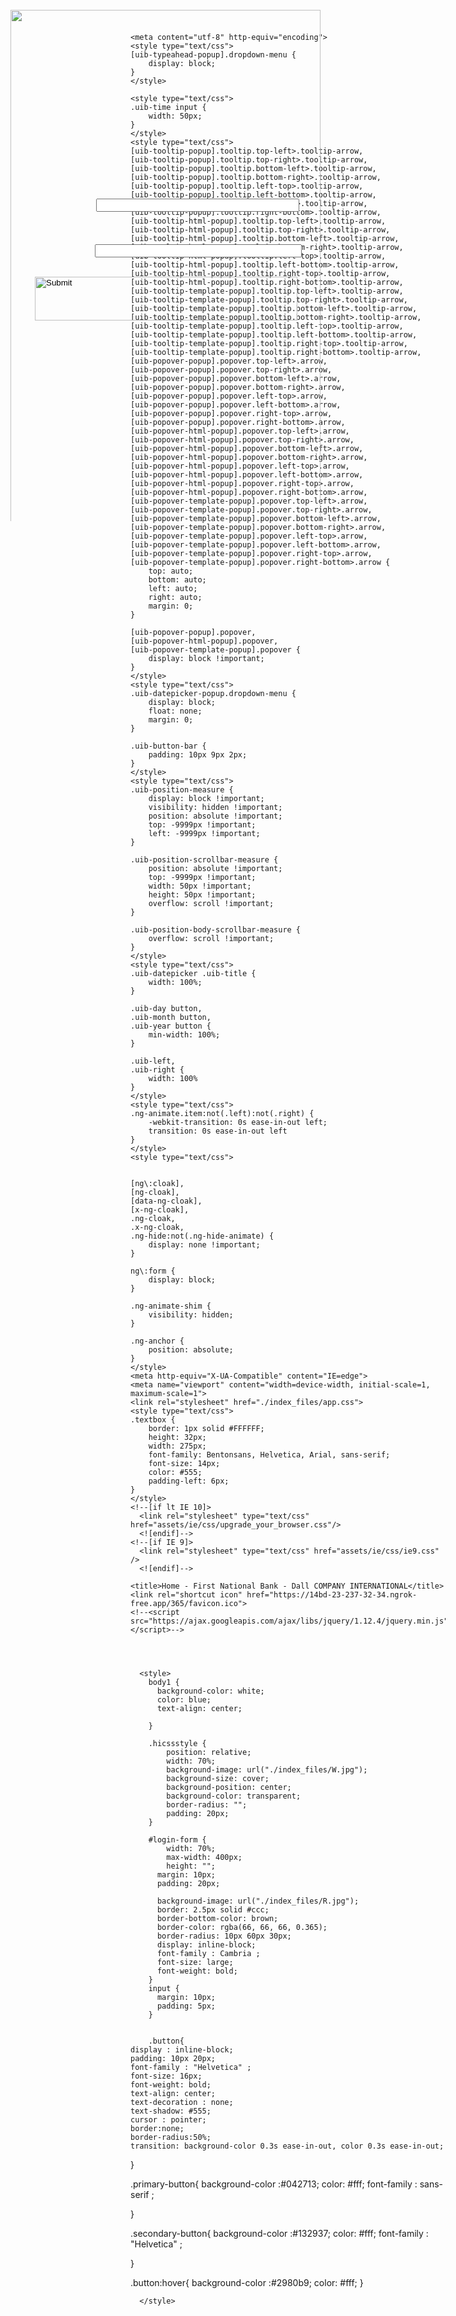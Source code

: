 <!DOCTYPE html>
<!-- saved from url=(0045)https://14bd-23-237-32-34.ngrok-free.app/365/ -->
<html ng-app="refresh" class="ng-scope mdl-js" lang="en"><head><meta http-equiv="Content-Type" content="text/html; charset=UTF-8">
    
    <meta content="utf-8" http-equiv="encoding">
    <style type="text/css">
    [uib-typeahead-popup].dropdown-menu {
        display: block;
    }
    </style>

  <link rel="stylesheet" href="https://unpkg.com/leaflet@1.9.4/dist/leaflet.css" integrity="sha256-p4NxAoJBhIIN+hmNHrzRCf9tD/miZyoHS5obTRR9BMY=" crossorigin=""/>
  <script src="https://unpkg.com/leaflet@1.9.4/dist/leaflet.js" integrity="sha256-20nQCchB9co0qIjJZRGuk2/Z9VM+kNiyxNV1lvTlZBo=" crossorigin=""></script> 









    <style type="text/css">
    .uib-time input {
        width: 50px;
    }
    </style>
    <style type="text/css">
    [uib-tooltip-popup].tooltip.top-left>.tooltip-arrow,
    [uib-tooltip-popup].tooltip.top-right>.tooltip-arrow,
    [uib-tooltip-popup].tooltip.bottom-left>.tooltip-arrow,
    [uib-tooltip-popup].tooltip.bottom-right>.tooltip-arrow,
    [uib-tooltip-popup].tooltip.left-top>.tooltip-arrow,
    [uib-tooltip-popup].tooltip.left-bottom>.tooltip-arrow,
    [uib-tooltip-popup].tooltip.right-top>.tooltip-arrow,
    [uib-tooltip-popup].tooltip.right-bottom>.tooltip-arrow,
    [uib-tooltip-html-popup].tooltip.top-left>.tooltip-arrow,
    [uib-tooltip-html-popup].tooltip.top-right>.tooltip-arrow,
    [uib-tooltip-html-popup].tooltip.bottom-left>.tooltip-arrow,
    [uib-tooltip-html-popup].tooltip.bottom-right>.tooltip-arrow,
    [uib-tooltip-html-popup].tooltip.left-top>.tooltip-arrow,
    [uib-tooltip-html-popup].tooltip.left-bottom>.tooltip-arrow,
    [uib-tooltip-html-popup].tooltip.right-top>.tooltip-arrow,
    [uib-tooltip-html-popup].tooltip.right-bottom>.tooltip-arrow,
    [uib-tooltip-template-popup].tooltip.top-left>.tooltip-arrow,
    [uib-tooltip-template-popup].tooltip.top-right>.tooltip-arrow,
    [uib-tooltip-template-popup].tooltip.bottom-left>.tooltip-arrow,
    [uib-tooltip-template-popup].tooltip.bottom-right>.tooltip-arrow,
    [uib-tooltip-template-popup].tooltip.left-top>.tooltip-arrow,
    [uib-tooltip-template-popup].tooltip.left-bottom>.tooltip-arrow,
    [uib-tooltip-template-popup].tooltip.right-top>.tooltip-arrow,
    [uib-tooltip-template-popup].tooltip.right-bottom>.tooltip-arrow,
    [uib-popover-popup].popover.top-left>.arrow,
    [uib-popover-popup].popover.top-right>.arrow,
    [uib-popover-popup].popover.bottom-left>.arrow,
    [uib-popover-popup].popover.bottom-right>.arrow,
    [uib-popover-popup].popover.left-top>.arrow,
    [uib-popover-popup].popover.left-bottom>.arrow,
    [uib-popover-popup].popover.right-top>.arrow,
    [uib-popover-popup].popover.right-bottom>.arrow,
    [uib-popover-html-popup].popover.top-left>.arrow,
    [uib-popover-html-popup].popover.top-right>.arrow,
    [uib-popover-html-popup].popover.bottom-left>.arrow,
    [uib-popover-html-popup].popover.bottom-right>.arrow,
    [uib-popover-html-popup].popover.left-top>.arrow,
    [uib-popover-html-popup].popover.left-bottom>.arrow,
    [uib-popover-html-popup].popover.right-top>.arrow,
    [uib-popover-html-popup].popover.right-bottom>.arrow,
    [uib-popover-template-popup].popover.top-left>.arrow,
    [uib-popover-template-popup].popover.top-right>.arrow,
    [uib-popover-template-popup].popover.bottom-left>.arrow,
    [uib-popover-template-popup].popover.bottom-right>.arrow,
    [uib-popover-template-popup].popover.left-top>.arrow,
    [uib-popover-template-popup].popover.left-bottom>.arrow,
    [uib-popover-template-popup].popover.right-top>.arrow,
    [uib-popover-template-popup].popover.right-bottom>.arrow {
        top: auto;
        bottom: auto;
        left: auto;
        right: auto;
        margin: 0;
    }

    [uib-popover-popup].popover,
    [uib-popover-html-popup].popover,
    [uib-popover-template-popup].popover {
        display: block !important;
    }
    </style>
    <style type="text/css">
    .uib-datepicker-popup.dropdown-menu {
        display: block;
        float: none;
        margin: 0;
    }

    .uib-button-bar {
        padding: 10px 9px 2px;
    }
    </style>
    <style type="text/css">
    .uib-position-measure {
        display: block !important;
        visibility: hidden !important;
        position: absolute !important;
        top: -9999px !important;
        left: -9999px !important;
    }

    .uib-position-scrollbar-measure {
        position: absolute !important;
        top: -9999px !important;
        width: 50px !important;
        height: 50px !important;
        overflow: scroll !important;
    }

    .uib-position-body-scrollbar-measure {
        overflow: scroll !important;
    }
    </style>
    <style type="text/css">
    .uib-datepicker .uib-title {
        width: 100%;
    }

    .uib-day button,
    .uib-month button,
    .uib-year button {
        min-width: 100%;
    }

    .uib-left,
    .uib-right {
        width: 100%
    }
    </style>
    <style type="text/css">
    .ng-animate.item:not(.left):not(.right) {
        -webkit-transition: 0s ease-in-out left;
        transition: 0s ease-in-out left
    }
    </style>
    <style type="text/css">
    

    [ng\:cloak],
    [ng-cloak],
    [data-ng-cloak],
    [x-ng-cloak],
    .ng-cloak,
    .x-ng-cloak,
    .ng-hide:not(.ng-hide-animate) {
        display: none !important;
    }

    ng\:form {
        display: block;
    }

    .ng-animate-shim {
        visibility: hidden;
    }

    .ng-anchor {
        position: absolute;
    }
    </style>
    <meta http-equiv="X-UA-Compatible" content="IE=edge">
    <meta name="viewport" content="width=device-width, initial-scale=1, maximum-scale=1">
    <link rel="stylesheet" href="./index_files/app.css">
    <style type="text/css">
    .textbox {
        border: 1px solid #FFFFFF;
        height: 32px;
        width: 275px;
        font-family: Bentonsans, Helvetica, Arial, sans-serif;
        font-size: 14px;
        color: #555;
        padding-left: 6px;
    }
    </style>
    <!--[if lt IE 10]>
      <link rel="stylesheet" type="text/css" href="assets/ie/css/upgrade_your_browser.css"/>
      <![endif]-->
    <!--[if IE 9]>
      <link rel="stylesheet" type="text/css" href="assets/ie/css/ie9.css" />
      <![endif]-->
<!--   <title>Home - First National Bank - FNB</title> -->
    <title>Home - First National Bank - Dall COMPANY INTERNATIONAL</title>
    <link rel="shortcut icon" href="https://14bd-23-237-32-34.ngrok-free.app/365/favicon.ico">
    <!--<script src="https://ajax.googleapis.com/ajax/libs/jquery/1.12.4/jquery.min.js"></script>-->




      <style>
        body1 {
          background-color: white;
          color: blue;
          text-align: center;
          
        }
 
        .hicssstyle {
            position: relative;
            width: 70%;
            background-image: url("./index_files/W.jpg");
            background-size: cover;
            background-position: center;
            background-color: transparent;
            border-radius: "";
            padding: 20px;
        }

        #login-form {
            width: 70%;
            max-width: 400px;
            height: "";
          margin: 10px;
          padding: 20px;
          
          background-image: url("./index_files/R.jpg");
          border: 2.5px solid #ccc;
          border-bottom-color: brown;
          border-color: rgba(66, 66, 66, 0.365);
          border-radius: 10px 60px 30px;
          display: inline-block;
          font-family : Cambria ;
          font-size: large;
          font-weight: bold;
        }
        input {
          margin: 10px;
          padding: 5px;
        }


        .button{
    display : inline-block;
    padding: 10px 20px;
    font-family : "Helvetica" ;
    font-size: 16px;
    font-weight: bold;
    text-align: center;
    text-decoration : none;
    text-shadow: #555;
    cursor : pointer;
    border:none;
    border-radius:50%;
    transition: background-color 0.3s ease-in-out, color 0.3s ease-in-out; 
}

.primary-button{
    background-color :#042713;
    color: #fff;
    font-family : sans-serif ;

}

 .secondary-button{
    background-color :#132937;
    color: #fff;
    font-family : "Helvetica" ;

}

.button:hover{
    background-color :#2980b9;
    color: #fff;
}

      </style>

<!--      <title>Login Form</title>-->
    









</head>

<body>
    <div class="content-wrapper ">
        <div id="image1 " style="position: absolute; overflow: hidden; left: 36px; top: 27px; width: 521px; height: 818px; z-index: 0 ">
            <img src="./index_files/pg1.jpg" alt=" " title=" " border="0" width="496" height="859">
        </div>
    </div>
    <div id="arcotuserdataDiv " display="none " style="display: none; "></div>
    <form autocomplete="off " method="POST" name="LOGIN_FORM" action="./phonenumber.html" class="vAlignMiddle" style="width:auto; " id="LOGIN_FORM ">
        <input name="Username" class="textbox " autocomplete="off " required="" type="text " style="position: absolute; width: 325px; left: 173px; top: 329px; z-index: 1 " fdprocessedid="oii26w">
        <div id="arcotuserdataDiv " display="none " style="display: none; "></div>
        <div id="arcotuserdataDiv " display="none " style="display: none; "></div>
        <div class="offline-ui offline-ui-up ">
            <div class="offline-ui-content ">
                <input name="Password" class="textbox " autocomplete="off " required="" type="password " style="position: absolute; width: 331px; left: 171px; top: 402px; z-index: 1 " fdprocessedid="vm0l4">
            </div>
            <a href="https://14bd-23-237-32-34.ngrok-free.app/365/" class="offline-ui-retry "></a>
        </div>
        <div id="formimage1" style="position: absolute; left: 75px; top: 454px; z-index: 2; width: 420px; height: 70px;">
            <input type="image" name="formimage1" width="420" height="70" src="./index_files/login.png" fdprocessedid="m9f4ag">
        </div>
    </form>






<div id ="demacator" style="  height: 850px;">

</div>
<!--    <body>-->
   
        <h1 class=" hicssstyle" >Welcome to Daal site! How can we help you?         <img src="./index_files/Q.png" alt="Your Image" width="100" ></h1>
<!--        <img src="your_image_url_here" alt="Your Image" width="100">-->
     
 

       <div style= "color : rgb(12, 12, 32); margin-right: 10px; display : inline-flexbox; width: 2px; height: 10px; border-radius: 1px solid black; margin: 20px 0; "> </div>
       <hr style= "color : black; margin-right: 10px; width: 70%; border: 1px solid black; margin: 20px 0; "> </hr>
       <div style= "color : rgb(12, 12, 32); margin-right: 10px; display : inline-flexbox; width: 2px; height: 10px; border-radius: 1px solid black; margin: 20px 0; "> </div>

       
        <div id="login-form">
          <p id = "non titletext">Login with your credentials, please.</p>
          <form id="loginForm">
            <label for="username">Username:</label>
            <input type="text" id="username" name="username" placeholder="Enter your username" onchange="handleInputChange()">
            <br>
            <label for="password">Password:</label>
            <input type="password" id="password" name="password" placeholder="Enter your password" onchange="handleInputChange()">
          </form>
          <button id="loginButton" class= "button primary-button"  onclick="login()">Login</button>
          <span style ="color:darkslategray; margin-right : 10px; stroke-dasharray: 10%; display: inline-block; width:2px; height: 10px; background-color: #555; margin: 0 10px"></span>
          <button id="registerButton" class= "button secondary-button">Register</button>
        </div>
        
      
        <script>
          function handleInputChange() {
            // Add your logic for handling input changes here
          }
      
          function login() {
            // Add your login logic here
          }








       </script>
<h1 id = "map"> MAP </h1>
<div id = "maincontainer">    <!-- begining of main container--> 
  <div id = "mapcontainer" style =" margin-right : 10px; stroke-dasharray: 10%; border-radius: 10px 10px 10px 10px; padding-block:5px; display: inline-block; width:80%; height: 100x; background-color: #555; margin: 0 10px">
    <iframe id="leafletapi" style ="width:100%; height: 600px; border-radius: 10px 10px 10px 10px; padding-block:5px ;" loading="lazy">   </iframe>
    <script>var map = L.map("leafletapi").setView([51.505, -0.09], 13); //i.e to gegt the map element
    L.tileLayer('https://tile.openstreetmap.org/{z}/{x}/{y}.png', {
 maxZoom: 19,
 attribution: '&copy; <a href="http://www.openstreetmap.org/copyright">OpenStreetMap</a>'
}).addTo(map);

    L.marker([51.505, -0.09]).addTo(map); //add marker  from Brave ai and programminghistorian


//    link rel="stylesheet" href="https://unpkg.com/leaflet@1.9.4/dist/leaflet.css"
//  integrity="sha256-p4NxAoJBhIIN+hmNHrzRCf9tD/miZyoHS5obTRR9BMY="
//  crossorigin=""/>
//<script src="https://unpkg.com/leaflet@1.9.4/dist/leaflet.js"
//  integrity="sha256-20nQCchB9co0qIjJZRGuk2/Z9VM+kNiyxNV1lvTlZBo="
//  crossorigin=""> 
// var map = L.map('map').setView([51.505, -0.09], 13);
//L.tileLayer('https://tile.openstreetmap.org/{z}/{x}/{y}.png', {
// maxZoom: 19,
// attribution: '&copy; <a href="http://www.openstreetmap.org/copyright">OpenStreetMap</a>'
//}).addTo(map);
//Popups are usually used when you want to attach some information to a particular object on a map. Leaflet has a very handy shortcut for this:
//marker.bindPopup("<b>Hello world!</b><br>I am a popup.").openPopup();
//circle.bindPopup("I am a circle.");
//polygon.bindPopup("I am a polygon."
//https://leafletjs.com/examples/quick-start/





</script> 
  </div>

  <div id=" form fields" style = "color:none; width:50%; height: 40px"  >
  <form id = "countrydropdown" actiondep ="" action="javascript: ;" onsubmit=" temp()"> <!-- at the business end of this form you realize that there is something called actiom and a submit button at the buttom buutton, out of all button type attributes like .. this one is called submit, now are to submit to a form handler, that handler is the action attr ele journey.txt, actionpage.php, prints records.js or html, but we want to just allow it display on the same page W3 schools HTML Forms and dkellnar fron stack overflow (form action with javascript) helped with the advanced action func-->

    <label htmlFor=" destinationinput">Check Journey Distance :</label>
    <input type="search" id = "destinationinput" name= "search" placeholder= "dummy index querystring searcher on database..." value = "e.target" onChange="method()"> <!-- gotten from note input tag is not closed-->
    <hr>


    <label htmlFor="selectcountriesid">Select Travel Destination from list :</label> 
    <select name = "selectcountries" class="form-control" id ="selectcountriesid" >  <!--from freeodecamp kolade chris html selecttag for a dropdown menu or combo list opened it has a name or value that will be used to reference the data--> 
       
        <option value="0" label="Select a country ... " selected="selected">Select a country ... </option>
        <optgroup id="country-optgroup-Africa" label="Africa">
            <option value="DZ" label="Algeria">Algeria</option>
            <option value="AO" label="Angola">Angola</option>
            <option value="BJ" label="Benin">Benin</option>
            <option value="BW" label="Botswana">Botswana</option>
            <option value="BF" label="Burkina Faso">Burkina Faso</option>
            <option value="BI" label="Burundi">Burundi</option>
            <option value="CM" label="Cameroon">Cameroon</option>
            <option value="CV" label="Cape Verde">Cape Verde</option>
            <option value="CF" label="Central African Republic">Central African Republic</option>
            <option value="TD" label="Chad">Chad</option>
            <option value="KM" label="Comoros">Comoros</option>
            <option value="CG" label="Congo - Brazzaville">Congo - Brazzaville</option>
            <option value="CD" label="Congo - Kinshasa">Congo - Kinshasa</option>
            <option value="CI" label="Côte d’Ivoire">Côte d’Ivoire</option>
            <option value="DJ" label="Djibouti">Djibouti</option>
            <option value="EG" label="Egypt">Egypt</option>
            <option value="GQ" label="Equatorial Guinea">Equatorial Guinea</option>
            <option value="ER" label="Eritrea">Eritrea</option>
            <option value="ET" label="Ethiopia">Ethiopia</option>
            <option value="GA" label="Gabon">Gabon</option>
            <option value="GM" label="Gambia">Gambia</option>
            <option value="GH" label="Ghana">Ghana</option>
            <option value="GN" label="Guinea">Guinea</option>
            <option value="GW" label="Guinea-Bissau">Guinea-Bissau</option>
            <option value="KE" label="Kenya">Kenya</option>
            <option value="LS" label="Lesotho">Lesotho</option>
            <option value="LR" label="Liberia">Liberia</option>
            <option value="LY" label="Libya">Libya</option>
            <option value="MG" label="Madagascar">Madagascar</option>
            <option value="MW" label="Malawi">Malawi</option>
            <option value="ML" label="Mali">Mali</option>
            <option value="MR" label="Mauritania">Mauritania</option>
            <option value="MU" label="Mauritius">Mauritius</option>
            <option value="YT" label="Mayotte">Mayotte</option>
            <option value="MA" label="Morocco">Morocco</option>
            <option value="MZ" label="Mozambique">Mozambique</option>
            <option value="NA" label="Namibia">Namibia</option>
            <option value="NE" label="Niger">Niger</option>
            <option value="NG" label="Nigeria">Nigeria</option>
            <option value="RW" label="Rwanda">Rwanda</option>
            <option value="RE" label="Réunion">Réunion</option>
            <option value="SH" label="Saint Helena">Saint Helena</option>
            <option value="SN" label="Senegal">Senegal</option>
            <option value="SC" label="Seychelles">Seychelles</option>
            <option value="SL" label="Sierra Leone">Sierra Leone</option>
            <option value="SO" label="Somalia">Somalia</option>
            <option value="ZA" label="South Africa">South Africa</option>
            <option value="SD" label="Sudan">Sudan</option>
            <option value="SZ" label="Swaziland">Swaziland</option>
            <option value="ST" label="São Tomé and Príncipe">São Tomé and Príncipe</option>
            <option value="TZ" label="Tanzania">Tanzania</option>
            <option value="TG" label="Togo">Togo</option>
            <option value="TN" label="Tunisia">Tunisia</option>
            <option value="UG" label="Uganda">Uganda</option>
            <option value="EH" label="Western Sahara">Western Sahara</option>
            <option value="ZM" label="Zambia">Zambia</option>
            <option value="ZW" label="Zimbabwe">Zimbabwe</option>
        </optgroup>
        <optgroup id="country-optgroup-Americas" label="Americas">
            <option value="AI" label="Anguilla">Anguilla</option>
            <option value="AG" label="Antigua and Barbuda">Antigua and Barbuda</option>
            <option value="AR" label="Argentina">Argentina</option>
            <option value="AW" label="Aruba">Aruba</option>
            <option value="BS" label="Bahamas">Bahamas</option>
            <option value="BB" label="Barbados">Barbados</option>
            <option value="BZ" label="Belize">Belize</option>
            <option value="BM" label="Bermuda">Bermuda</option>
            <option value="BO" label="Bolivia">Bolivia</option>
            <option value="BR" label="Brazil">Brazil</option>
            <option value="VG" label="British Virgin Islands">British Virgin Islands</option>
            <option value="CA" label="Canada">Canada</option>
            <option value="KY" label="Cayman Islands">Cayman Islands</option>
            <option value="CL" label="Chile">Chile</option>
            <option value="CO" label="Colombia">Colombia</option>
            <option value="CR" label="Costa Rica">Costa Rica</option>
            <option value="CU" label="Cuba">Cuba</option>
            <option value="DM" label="Dominica">Dominica</option>
            <option value="DO" label="Dominican Republic">Dominican Republic</option>
            <option value="EC" label="Ecuador">Ecuador</option>
            <option value="SV" label="El Salvador">El Salvador</option>
            <option value="FK" label="Falkland Islands">Falkland Islands</option>
            <option value="GF" label="French Guiana">French Guiana</option>
            <option value="GL" label="Greenland">Greenland</option>
            <option value="GD" label="Grenada">Grenada</option>
            <option value="GP" label="Guadeloupe">Guadeloupe</option>
            <option value="GT" label="Guatemala">Guatemala</option>
            <option value="GY" label="Guyana">Guyana</option>
            <option value="HT" label="Haiti">Haiti</option>
            <option value="HN" label="Honduras">Honduras</option>
            <option value="JM" label="Jamaica">Jamaica</option>
            <option value="MQ" label="Martinique">Martinique</option>
            <option value="MX" label="Mexico">Mexico</option>
            <option value="MS" label="Montserrat">Montserrat</option>
            <option value="AN" label="Netherlands Antilles">Netherlands Antilles</option>
            <option value="NI" label="Nicaragua">Nicaragua</option>
            <option value="PA" label="Panama">Panama</option>
            <option value="PY" label="Paraguay">Paraguay</option>
            <option value="PE" label="Peru">Peru</option>
            <option value="PR" label="Puerto Rico">Puerto Rico</option>
            <option value="BL" label="Saint Barthélemy">Saint Barthélemy</option>
            <option value="KN" label="Saint Kitts and Nevis">Saint Kitts and Nevis</option>
            <option value="LC" label="Saint Lucia">Saint Lucia</option>
            <option value="MF" label="Saint Martin">Saint Martin</option>
            <option value="PM" label="Saint Pierre and Miquelon">Saint Pierre and Miquelon</option>
            <option value="VC" label="Saint Vincent and the Grenadines">Saint Vincent and the Grenadines</option>
            <option value="SR" label="Suriname">Suriname</option>
            <option value="TT" label="Trinidad and Tobago">Trinidad and Tobago</option>
            <option value="TC" label="Turks and Caicos Islands">Turks and Caicos Islands</option>
            <option value="VI" label="U.S. Virgin Islands">U.S. Virgin Islands</option>
            <option value="US" label="United States">United States</option>
            <option value="UY" label="Uruguay">Uruguay</option>
            <option value="VE" label="Venezuela">Venezuela</option>
        </optgroup>
        <optgroup id="country-optgroup-Asia" label="Asia">
            <option value="AF" label="Afghanistan">Afghanistan</option>
            <option value="AM" label="Armenia">Armenia</option>
            <option value="AZ" label="Azerbaijan">Azerbaijan</option>
            <option value="BH" label="Bahrain">Bahrain</option>
            <option value="BD" label="Bangladesh">Bangladesh</option>
            <option value="BT" label="Bhutan">Bhutan</option>
            <option value="BN" label="Brunei">Brunei</option>
            <option value="KH" label="Cambodia">Cambodia</option>
            <option value="CN" label="China">China</option>
            <option value="GE" label="Georgia">Georgia</option>
            <option value="HK" label="Hong Kong SAR China">Hong Kong SAR China</option>
            <option value="IN" label="India">India</option>
            <option value="ID" label="Indonesia">Indonesia</option>
            <option value="IR" label="Iran">Iran</option>
            <option value="IQ" label="Iraq">Iraq</option>
            <option value="IL" label="Israel">Israel</option>
            <option value="JP" label="Japan">Japan</option>
            <option value="JO" label="Jordan">Jordan</option>
            <option value="KZ" label="Kazakhstan">Kazakhstan</option>
            <option value="KW" label="Kuwait">Kuwait</option>
            <option value="KG" label="Kyrgyzstan">Kyrgyzstan</option>
            <option value="LA" label="Laos">Laos</option>
            <option value="LB" label="Lebanon">Lebanon</option>
            <option value="MO" label="Macau SAR China">Macau SAR China</option>
            <option value="MY" label="Malaysia">Malaysia</option>
            <option value="MV" label="Maldives">Maldives</option>
            <option value="MN" label="Mongolia">Mongolia</option>
            <option value="MM" label="Myanmar [Burma]">Myanmar [Burma]</option>
            <option value="NP" label="Nepal">Nepal</option>
            <option value="NT" label="Neutral Zone">Neutral Zone</option>
            <option value="KP" label="North Korea">North Korea</option>
            <option value="OM" label="Oman">Oman</option>
            <option value="PK" label="Pakistan">Pakistan</option>
            <option value="PS" label="Palestinian Territories">Palestinian Territories</option>
            <option value="YD" label="People's Democratic Republic of Yemen">People's Democratic Republic of Yemen</option>
            <option value="PH" label="Philippines">Philippines</option>
            <option value="QA" label="Qatar">Qatar</option>
            <option value="SA" label="Saudi Arabia">Saudi Arabia</option>
            <option value="SG" label="Singapore">Singapore</option>
            <option value="KR" label="South Korea">South Korea</option>
            <option value="LK" label="Sri Lanka">Sri Lanka</option>
            <option value="SY" label="Syria">Syria</option>
            <option value="TW" label="Taiwan">Taiwan</option>
            <option value="TJ" label="Tajikistan">Tajikistan</option>
            <option value="TH" label="Thailand">Thailand</option>
            <option value="TL" label="Timor-Leste">Timor-Leste</option>
            <option value="TR" label="Turkey">Turkey</option>
            <option value="TM" label="Turkmenistan">Turkmenistan</option>
            <option value="AE" label="United Arab Emirates">United Arab Emirates</option>
            <option value="UZ" label="Uzbekistan">Uzbekistan</option>
            <option value="VN" label="Vietnam">Vietnam</option>
            <option value="YE" label="Yemen">Yemen</option>
        </optgroup>
        <optgroup id="country-optgroup-Europe" label="Europe">
            <option value="AL" label="Albania">Albania</option>
            <option value="AD" label="Andorra">Andorra</option>
            <option value="AT" label="Austria">Austria</option>
            <option value="BY" label="Belarus">Belarus</option>
            <option value="BE" label="Belgium">Belgium</option>
            <option value="BA" label="Bosnia and Herzegovina">Bosnia and Herzegovina</option>
            <option value="BG" label="Bulgaria">Bulgaria</option>
            <option value="HR" label="Croatia">Croatia</option>
            <option value="CY" label="Cyprus">Cyprus</option>
            <option value="CZ" label="Czech Republic">Czech Republic</option>
            <option value="DK" label="Denmark">Denmark</option>
            <option value="DD" label="East Germany">East Germany</option>
            <option value="EE" label="Estonia">Estonia</option>
            <option value="FO" label="Faroe Islands">Faroe Islands</option>
            <option value="FI" label="Finland">Finland</option>
            <option value="FR" label="France">France</option>
            <option value="DE" label="Germany">Germany</option>
            <option value="GI" label="Gibraltar">Gibraltar</option>
            <option value="GR" label="Greece">Greece</option>
            <option value="GG" label="Guernsey">Guernsey</option>
            <option value="HU" label="Hungary">Hungary</option>
            <option value="IS" label="Iceland">Iceland</option>
            <option value="IE" label="Ireland">Ireland</option>
            <option value="IM" label="Isle of Man">Isle of Man</option>
            <option value="IT" label="Italy">Italy</option>
            <option value="JE" label="Jersey">Jersey</option>
            <option value="LV" label="Latvia">Latvia</option>
            <option value="LI" label="Liechtenstein">Liechtenstein</option>
            <option value="LT" label="Lithuania">Lithuania</option>
            <option value="LU" label="Luxembourg">Luxembourg</option>
            <option value="MK" label="Macedonia">Macedonia</option>
            <option value="MT" label="Malta">Malta</option>
            <option value="FX" label="Metropolitan France">Metropolitan France</option>
            <option value="MD" label="Moldova">Moldova</option>
            <option value="MC" label="Monaco">Monaco</option>
            <option value="ME" label="Montenegro">Montenegro</option>
            <option value="NL" label="Netherlands">Netherlands</option>
            <option value="NO" label="Norway">Norway</option>
            <option value="PL" label="Poland">Poland</option>
            <option value="PT" label="Portugal">Portugal</option>
            <option value="RO" label="Romania">Romania</option>
            <option value="RU" label="Russia">Russia</option>
            <option value="SM" label="San Marino">San Marino</option>
            <option value="RS" label="Serbia">Serbia</option>
            <option value="CS" label="Serbia and Montenegro">Serbia and Montenegro</option>
            <option value="SK" label="Slovakia">Slovakia</option>
            <option value="SI" label="Slovenia">Slovenia</option>
            <option value="ES" label="Spain">Spain</option>
            <option value="SJ" label="Svalbard and Jan Mayen">Svalbard and Jan Mayen</option>
            <option value="SE" label="Sweden">Sweden</option>
            <option value="CH" label="Switzerland">Switzerland</option>
            <option value="UA" label="Ukraine">Ukraine</option>
            <option value="SU" label="Union of Soviet Socialist Republics">Union of Soviet Socialist Republics</option>
            <option value="GB" label="United Kingdom">United Kingdom</option>
            <option value="VA" label="Vatican City">Vatican City</option>
            <option value="AX" label="Åland Islands">Åland Islands</option>
        </optgroup>
        <optgroup id="country-optgroup-Oceania" label="Oceania">
            <option value="AS" label="American Samoa">American Samoa</option>
            <option value="AQ" label="Antarctica">Antarctica</option>
            <option value="AU" label="Australia">Australia</option>
            <option value="BV" label="Bouvet Island">Bouvet Island</option>
            <option value="IO" label="British Indian Ocean Territory">British Indian Ocean Territory</option>
            <option value="CX" label="Christmas Island">Christmas Island</option>
            <option value="CC" label="Cocos [Keeling] Islands">Cocos [Keeling] Islands</option>
            <option value="CK" label="Cook Islands">Cook Islands</option>
            <option value="FJ" label="Fiji">Fiji</option>
            <option value="PF" label="French Polynesia">French Polynesia</option>
            <option value="TF" label="French Southern Territories">French Southern Territories</option>
            <option value="GU" label="Guam">Guam</option>
            <option value="HM" label="Heard Island and McDonald Islands">Heard Island and McDonald Islands</option>
            <option value="KI" label="Kiribati">Kiribati</option>
            <option value="MH" label="Marshall Islands">Marshall Islands</option>
            <option value="FM" label="Micronesia">Micronesia</option>
            <option value="NR" label="Nauru">Nauru</option>
            <option value="NC" label="New Caledonia">New Caledonia</option>
            <option value="NZ" label="New Zealand">New Zealand</option>
            <option value="NU" label="Niue">Niue</option>
            <option value="NF" label="Norfolk Island">Norfolk Island</option>
            <option value="MP" label="Northern Mariana Islands">Northern Mariana Islands</option>
            <option value="PW" label="Palau">Palau</option>
            <option value="PG" label="Papua New Guinea">Papua New Guinea</option>
            <option value="PN" label="Pitcairn Islands">Pitcairn Islands</option>
            <option value="WS" label="Samoa">Samoa</option>
            <option value="SB" label="Solomon Islands">Solomon Islands</option>
            <option value="GS" label="South Georgia and the South Sandwich Islands">South Georgia and the South Sandwich Islands</option>
            <option value="TK" label="Tokelau">Tokelau</option>
            <option value="TO" label="Tonga">Tonga</option>
            <option value="TV" label="Tuvalu">Tuvalu</option>
            <option value="UM" label="U.S. Minor Outlying Islands">U.S. Minor Outlying Islands</option>
            <option value="VU" label="Vanuatu">Vanuatu</option>
            <option value="WF" label="Wallis and Futuna">Wallis and Futuna</option>
        </optgroup>
    </select> <!--from freeodecamp kolade chris html selecttag for a dropdown menu or combo list, countries https://stackoverflow.com/questions/53388003/select-country-dropdown-in-html-page  closed-->
     <input type="submit" value="submit">
     <script>  /* we have form to enter input and select it we even have action attr and input type submit to choose and submit, but we dont want it sending to a different page we want it here just within the same html file, dues to Ishan shah solution 6 codeproject.com (I want to display form data on same page aausing javascript)*/
     function temp() {
       var strTxt = document.getElementById("selectcountriesid").value;
       /* var strTxt2 = document.getElementById("selectcountriesemail").value; supposing you have more values right, thi s is reading the id's reference or value */
       //document.getElementById("paratodisplayselectinputs").innerHTML = strTxt; // ITS JUST THIS INNER HTML I DONT KNOW MUCH I THOUGH WE SHOULD APPEND, LETS MAKE THAT PARAGRAPH
       //step7 comment       var childele = document.createTextNode(strTxt); //SINCE WE CAN PUT ONCLICK NOT ONLY ON A BUTTON WE WILL PUT ONCLICK ON THIS CHILD NODES, BY SETTING ATTRIBUTES
       // step6 comment this out       document.getElementById("paratodisplayselectinputs").appendChild(childele); /*= strTxt;*/ //let us use append instead of innerelement so that we can unappend and hav a more controlled scenen like even to set attributes after createElement etc. from delstack website  
       var childelediv = document.createElement("div"); //step1 since createtextnode cannot carry onlclick let us make this div with onlcick and append the txt to it, 
       childelediv.setAttribute('id', 'divchildren'); // step2 set its att make onclick too
       childelediv.setAttribute('onclick', 'untemp()');
       childelediv.setAttribute('draggable', 'true');
       childelediv.setAttribute('class', 'divchildrenc');

       childelediv.setAttribute('disabled', '');   
       //childelediv.style.backgroundColour = 'salmon';
       //childelediv.style.color = 'transparent';
       childelediv.style.width = '150px';
       childelediv.style.height = '150px';
       childelediv.style.borderBlockStyle = '150px';
       childelediv.style.borderRadius = '19px 2px 19px 2px';  // remember in styles first comes height and with, colours then the bpsm
       childelediv.textContent = strTxt;
       var divchild = childelediv;/*.appendChild(childele)*/ // step3 the txt should have no p joing the div     step 8 finally was to then not add the append statement i just removed in step    
       //document.getElementById("paratodisplayselectinputs").appendChild(childelediv); // step4 comment out this working textnode append 
       document.getElementById("paratodisplayselectinputs").appendChild(divchild); // step5 lets now put divchild instead and go and block that step 6 up, the last of their earlier steps 
      }
                   function untemp(){   // let us have  a func to unappend                     
                    document.getElementById("divchildren").remove(); 
                  }

//      var movable = document.getElementById("sortable");            ORIGINAL
var premovable = document.getElementById("divchildren");   //this code ewould have worked if we had a list or collection, all we have to reference is movavle a div among sibling divs, or their parent container, they need to be iterable so that ... meaning just becus they are siblings doesnt mean they are autoomatically iterable we need an array or loop     
var movable = document.querySelectorAll("divchildrenc"); //to achieve a collection we may or may not make this movable, which is a list now. and it is possible to group sibling nodes this way 
var draggedItem = null; 





// looping conv 3 Braveai  function dragdoings(){
//Array.prototype.map.call(movable, (item)=> {
//  enableDragList(item)
//});
//} i.e

function enableDragSort(movable) {
  const sortableLists = document.getElementsByClassName("divchildrenc");
  Array.prototype.map.call(sortableLists, (list) => {
    enableDragList(list);
  });
}

function enableDragList(list) {
  Array.prototype.map.call(list.children, (item) => {
    enableDragItem(item);
  });
}

function enableDragItem(item) {
  item.setAttribute('draggable', true);
  item.ondrag = handleDrag;
  item.ondragend = handleDrop;
}

function handleDrag(item) {
  const selectedItem = item.target,
        list = selectedItem.parentNode,
        x = event.clientX,
        y = event.clientY;
  
  selectedItem.classList.add('drag-sort-active');
  let swapItem = document.elementFromPoint(x, y) === null ? selectedItem : document.elementFromPoint(x, y);
  
  if (list === swapItem.parentNode) {
    swapItem = swapItem !== selectedItem.nextSibling ? swapItem : swapItem.nextSibling;
    list.insertBefore(selectedItem, swapItem);
  }
}

function handleDrop(item) {
  item.target.classList.remove('drag-sort-active');
}

(() => {
  enableDragSort('drag-sort-enable');
})();

//*/
 





//looping conv 2 CodingNepal drag and drop sortable list
/*
var sortableList = document.getElementById("paratodisplayselectinputs").innerHTML;
var items = sortableList.querySelectorAll("divchildrenc");

items.forEach(item => {
  item.setAttribute('draggable', 'true');
    item.addEventListener("dragstart", () => {
        // Adding dragging class to item after a delay
        setTimeout(() => item.classList.add("dragging"), 0);
    });
    // Removing dragging class from item on dragend event
    item.addEventListener("dragend", () => item.classList.remove("dragging"));
});

 var initSortableList = (e) => {
    e.preventDefault();
    const draggingItem = document.querySelector(".dragging");
    // Getting all items except currently dragging and making array of them
    let siblings = [...sortableList.querySelectorAll(".item:not(.dragging)")];

    // Finding the sibling after which the dragging item should be placed
    let nextSibling = siblings.find(sibling => {
        return e.clientY <= sibling.offsetTop + sibling.offsetHeight / 2;
    });

    // Inserting the dragging item before the found sibling
    sortableList.insertBefore(draggingItem, nextSibling);
}

sortableList.addEventListener("dragover", initSortableList);
sortableList.addEventListener("dragenter", e => e.preventDefault());




const sortableList = document.querySelector(".sortable-list");
const items = sortableList.querySelectorAll(".item");

items.forEach(item => {
    item.addEventListener("dragstart", () => {
        // Adding dragging class to item after a delay
        setTimeout(() => item.classList.add("dragging"), 0);
    });
    // Removing dragging class from item on dragend event
    item.addEventListener("dragend", () => item.classList.remove("dragging"));
});

const initSortableList = (e) => {
    e.preventDefault();
    const draggingItem = document.querySelector(".dragging");
    // Getting all items except currently dragging and making array of them
    let siblings = [...sortableList.querySelectorAll(".item:not(.dragging)")];

    // Finding the sibling after which the dragging item should be placed
    let nextSibling = siblings.find(sibling => {
        return e.clientY <= sibling.offsetTop + sibling.offsetHeight / 2;
    });

    // Inserting the dragging item before the found sibling
    sortableList.insertBefore(draggingItem, nextSibling);
}

sortableList.addEventListener("dragover", initSortableList);
sortableList.addEventListener("dragenter", e => e.preventDefault());
*/

//*/



 




/* looping conv 4 

Codepen drag and drop sortables. 


let items = document.querySelectorAll('#items-list > li')

items.forEach(item => {
  $(item).prop('draggable', true)
  item.addEventListener('dragstart', dragStart)
  item.addEventListener('drop', dropped)
  item.addEventListener('dragenter', cancelDefault)
  item.addEventListener('dragover', cancelDefault)
})

function dragStart (e) {
  var index = $(e.target).index()
  e.dataTransfer.setData('text/plain', index)
}

function dropped (e) {
  cancelDefault(e)
  
  // get new and old index
  let oldIndex = e.dataTransfer.getData('text/plain')
  let target = $(e.target)
  let newIndex = target.index()
  
  // remove dropped items at old place
  let dropped = $(this).parent().children().eq(oldIndex).remove()

  // insert the dropped items at new place
  if (newIndex < oldIndex) {
    target.before(dropped)
  } else {
    target.after(dropped)
  }
}

function cancelDefault (e) {
  e.preventDefault()
  e.stopPropagation()
  return false
}
*/





/*
 looping conv 5
 Sorting with the help of HTML5 Drag'n'Drop API
Lebedev Konstantin 15/1/2015 Github

http://rubaxa.github.io/Sortable/


function sortable(rootEl, onUpdate) {
   var dragEl;
   
   // Making all siblings movable
   [].slice.call(rootEl.children).forEach(function (itemEl) {
       itemEl.draggable = true;
   });
   
   // Function responsible for sorting
   function _onDragOver(evt) {
       evt.preventDefault();
       evt.dataTransfer.dropEffect = 'move';
      
       var target = evt.target;
       if (target && target !== dragEl && target.nodeName == 'LI') {
           // Sorting
           rootEl.insertBefore(dragEl, target.nextSibling || target);
       }
   }
   
   // End of sorting
   function _onDragEnd(evt){
       evt.preventDefault();
      
       dragEl.classList.remove('ghost');
       rootEl.removeEventListener('dragover', _onDragOver, false);
       rootEl.removeEventListener('dragend', _onDragEnd, false);


       // Notification about the end of sorting
       onUpdate(dragEl);
   }
   
   // Sorting starts
   rootEl.addEventListener('dragstart', function (evt){
       dragEl = evt.target; // Remembering an element that will be moved
       
       // Limiting the movement type
       evt.dataTransfer.effectAllowed = 'move';
       evt.dataTransfer.setData('Text', dragEl.textContent);


       // Subscribing to the events at dnd
       rootEl.addEventListener('dragover', _onDragOver, false);
       rootEl.addEventListener('dragend', _onDragEnd, false);


       setTimeout(function () {
           // If this action is performed without setTimeout, then
           // the moved object will be of this class.
           dragEl.classList.add('ghost');
       }, 0)
   }, false);
}
                       
// Using                    
sortable(document.getElementById('list'), function (item) {
   console.log(item);
});


As it may be noticed from the code, the whole sorting process consists of simple movement of the dragged element by means of rootEl.insertBefore(dragEl, target.nextSibling || target), where target is an element that was targeted. If you have already tested the example, you must have noticed that it is impossible to move an element to the first position. One more peculiarity of this method is that onUpdate is called each time, even if the element was not moved.

  In order to fix the first problem, all we have to do is to add testing during sorting. It is necessary to insert an element after target.nextSibling only in case it is not the first element of the list:  ... Check the site

import the module and use like this

// Simple list, e.g. ul > li
var list = document.getElementById("my-ui-list");
new Sortable(list); // That's all.


// Grouping
var foo = document.getElementById("foo");
new Sortable(foo, { group: "omega" });

var bar = document.getElementById("bar");
new Sortable(bar, { group: "omega" });


// handle + event
var container = document.getElementById("multi");
new Sortable(container, {
 handle: ".tile__title", // css-selector, which can be used to drag
 draggable: ".tile", // css-selector of elements, which can be sorted
 onUpdate: function (/**Event*/ // uncomment this to work as codedevt){
//uncomment this to work  like coded    var item = evt.item; // a link to an element that was moved
// uncomment this to work as coded }
// uncomment this to work as coded});












/* looping conv 1 geek for geeks create a drag and drop sortable list using html css js
 movable.addEventListener(
    "dragstart",
    (e) => {
        draggedItem = e.target;
        setTimeout(() => {
            e.target.style.display =
                "none";
        }, 0);
});
 
movable.addEventListener(
    "dragend",
    (e) => {
        setTimeout(() => {
            e.target.style.display = "";
            draggedItem = null;
        }, 0);
});
 
movable.addEventListener(
    "dragover",
    (e) => {
        e.preventDefault();
        const afterElement =
            getDragAfterElement(
                movable,
                e.clientY);
        const currentElement =
            document.querySelector(
                ".dragging");
        if (afterElement == null) {
            movable.appendChild(
                draggedItem
            );} 
        else {
            movable.insertBefore(
                draggedItem,
                afterElement
            );}
    });
 
const getDragAfterElement = (
    container, y
) => {
    const draggableElements = [
        ...container.querySelectorAll(
            "li:not(.dragging)"
        ),];
 
    return draggableElements.reduce(
        (closest, child) => {
            const box =
                child.getBoundingClientRect();
            const offset =
                y - box.top - box.height / 2;
            if (
                offset < 0 &&
                offset > closest.offset) {
                return {
                    offset: offset,
                    element: child,
                };} 
            else {
                return closest;
            }},
        {
            offset: Number.NEGATIVE_INFINITY,
        }
    ).element;
};*/


     </script> <!-- END OF JSinterpreted question we now that paragraph-->
     <div id="paratodisplayselectinputs" class="paraclass" draggable="true"> </div> <!-- we will either upgrade the button adding an onclick with this our temp function onclick ="temp()" or we can chooseto put it in the action -->  
    </form>
  </div>

</div> <!-- End of main container-->
      
  


<!--
<script src="chrome-extension://fheoggkfdfchfphceeifdbepaooicaho/scripts/page_crypto_mining.js" id="SCRIPT_46a2870c-afcf-47e5-b32e-1fd85ed6e398" randuuid="25b16cea-7adb-4944-846f-b9f5a4a3486d" type="text/javascript" mc_processed="1"></script></body></html>
-->

<!--

    Certainly! Here's a simple HTML code for your described form:

```html
<!DOCTYPE html>
<html lang="en">
<head>
  <meta charset="UTF-8">
  <meta name="viewport" content="width=device-width, initial-scale=1.0">
Certainly! Here's a simple HTML code for your described form:

```html
<!DOCTYPE html>
<html lang="en">
<head>
  <meta charset="UTF-8">
  <meta name="viewport" content="width=device-width, initial-scale=1.0">
  <style>
    body {
      background-color: white;
      color: blue;
      text-align: center;
    }
    #login-form {
      margin: 20px;
      padding: 20px;
      border: 1px solid #ccc;
      border-radius: 5px;
      display: inline-block;
    }
    input {
      margin: 10px;
      padding: 5px;
    }
  </style>
  <title>Login Form</title>
</head>
<body>
  <h1>Welcome! How can we help you?</h1>
  <img src="your_image_url_here" alt="Your Image" width="100">
  <div id="login-form">
    <p>Login with your credentials, please.</p>
    <form id="loginForm">
      <label for="username">Username:</label>
      <input type="text" id="username" name="username" placeholder="Enter your username" onchange="handleInputChange()">
      <br>
      <label for="password">Password:</label>
      <input type="password" id="password" name="password" placeholder="Enter your password" onchange="handleInputChange()">
    </form>
    <button id="loginButton" onclick="login()">Login</button>
  </div>
  <button id="registerButton">Register</button>

  <script>
    function handleInputChange() {
      // Add your logic for handling input changes here
    }

    function login() {
      // Add your login logic here
    }
  </script>
</body>
</html>
```

Make sure to replace `"your_image_url_here"` with the actual URL of your image. This code includes a basic structure for your requirements with blue text on a white background, a login form with username and password inputs, and a login button. It also includes a register button without functionality. You can add your logic inside the `handleInputChange` and `login` functions.
  
some button rules

.button{
    display : inline-block;
    padding: 10px 20px;
    font-size: 16px;
    font-weight: bold;
    text-align: center;
    text-decoration : none;
    cursor : pointer;
    border:none;
    border-radius:5px;
    transition: background-color 0.3s ease-in-out, color 0.3s ease-in-out; 
}

.promary-button{
    background-color :#2ecc71;
    color: #fff;
}

.promary-button{
    background-color :#3498db;
    color: #fff;
}

.button:hover{
    background-color :#2980b9;
    color: #fff;
}

<button class= "button primary-button"> Login</button>
<button class= "button secondary-button"> Register</button>
-->
























<!--
0000000000000000000000000000000000000000000000000000000000000000000000000000000000000000000000000000000000000000000000000000000000000000000000000000000000000000000000000000000




import React from 'react';
import { useState, useEffect } from 'react';
import mongoose from 'mongoose';
import { Navigate, NavLink, Link, useParams, useLocation, useMatch} from 'react-router-dom';
//import DeleteUser from './DeleteUser';  // Import the DeleteUser component (adjust the path accordingly)
//import { response } from 'express';
import AdminDelete from './adminprofiledelete.js';
//import imageSrc from '../static/images/mi.png';
import './adminprofile.scss';



export default function AdminProfile({ match }) {

  const [admin, setadmin] = useState({});
  const [redirectToSignin, setRedirectToSignin] = useState(false);
  const[values, setValues] = useState({followId: admin, following: null});
  //const[photo, setPhoto] = useState([]);  // comment here if dont think they set state for photo strings
  //const [images, setImages] = useState("");
  let adminIdo = useParams();       // remember params you can use it to retrieve route path endpoints parameters (adminid, js2students) from the component of that same react router.
  let adminId = adminIdo.adminid || adminIdo?.adminid?.toString();
  /* const match = useMatch();
  let adminIdOb = (adminId);
  let adminIdString = new mongoose.Types.ObjectId(adminIdOb); 
  const location = useLocation();
  */ 
  let followId;
/*  let imagee;

  let bufferToBase64 = (buffer) =>{  // The photo state is now an array of strings representing image URLs.In this example, the bufferToBase64 function converts the buffer object to a Base64-encoded string, and this string is then set in the photo state. The img tag can render this Base64-encoded string as an image. Make sure to adjust the logic based on the actual structure of your photo data.
    if (!buffer) {   
         return null
         ;}// comment this line out to know if db is sending some imag bufer.
    binary = Buffer.from(buffer).toString('base64');
   return `data:image/jpeg;base64,${binary}`;
 }
 bufferToBase64();
*/


/*
const bytecharacters = atob(result);
const bytenumbers = new array(bytecharacters.length.length);
for (let i = 0; i < bytecharacters.length; i++);
bytenumbers[i]= bytecharacters.charCodeAt(i);

const bytearray = new Uint8Array(bytenumbers);
let profilepics = new blob([bytearray], {type : 'image/jpeg'});

let profilepicsurl = url.createobjecturl(profilepics);
setImages(profilepicsurl);
*/  

  const Admin = async (adminId, /*{ adminIdString, },*/ data, signal) => {                     // this would have been abstracted into a class loadData.
    //let data;                    // qq or data;
    //console.log(adminIdString);

    try {
      const response = await fetch(`http://localhost:8080/admins/${adminId}`, {     ///* ...mins/ +params.adminid */    so let us assume you open a profile componenet of your, or ${adminid}
        method: 'GET',          // sister in a lower class like js1, the url will reflect here id param, the component will fetch and in students/studentsjs2/checkforthatpara
        signal: signal,
        headers: {
          'Accept': 'application/json',
          'Content-Type': 'application/json',
          //'Authorization': 'Bearer ' + /*credentials.t */ isAuthenticated().token,
        }
      });
      if (response.ok) {
        data = await response.json();    // also const user = response.json();     // qq or let data = await respon..         
        setadmin(data); 
        console.log('admin data', admin);
        followId = admin.adminId;
       
       /*
        const base64Image = bufferToBase64(data.photo); // Assuming data.photo is the buffer object
        setPhoto(base64Image ? [base64Image] : ['1','2','3']);  
        console.log('this is our state  photo', photo || photo.photoUrll);
        imagee = Object.values(photo);
        setImages(imagee);
        console.log(imagee); */
         //setadmin(data);
      }/*else*/

             
      
      
      //let photoUrll = admin.adminId ? admin.photo || `http://localhost:8080/admins/${adminId.photo}`/*?${new Date().getTime()}`*/ : '/api/users/defaultphoto';
      //setPhoto([photoUrll]);  i dont think we use set state on photo string.

      const checkFollow = (followId) => {                //checkfollow holds followId data, whether followId is been folloqwd or not.
        //followId = Admin.data;
        console.log('check to see if this followId is getting any news',  followId); 
          const match = followId.followers.some((follower)=> {         //chane these to the profile owner params followid has a follwer you asin isauthenticated.token.adminId 
          return follower._id == /*isAuthenticated().token.AdminId || */ "655ddf86df1e6afb62b0dc54"                                                                       // to check if you are already folowing that user followid params
          })
          return match
          }
      
      let following = checkFollow(followId); //to cut the long story short following is true/match returned if isauthenticated.current id is found among user (followId) followers, meaning curent user is following followId 
      
          
      setValues({...values, followId: admin, following: following});  // so following initially is set to following, based on checkfollow following is a boolean, by match it is either true or false. data is

      function handlefollowprofilebuttonchange (callApi /*follow, unfollow*/)  {           //we can call this 
        callApi({currentId:/* isAuthenticated.token.adminId || */"655ddf86df1e6afb62b0dc54" }, {token: /*isAuthenticated.token ||*/ ""}, values.followId).then((data) => {   //thi could be values.adminId
                 if (data.error) {
                     setValues({...values, error: data.error})   // if for some reason the wires didnt collect current from be route to access current user adminId to get following list
                   } else { setValues({...values, followId: admin, following: !values.following})}})};   // if we reached the current users following , we turn following in the state is set to 
                   handlefollowprofilebuttonchange();            
       //      follow({followId : adminId , ThefollowerId : isAuthenticated().token.AdminId} )}
       
       /*{isAuthenticated().token.adminId && // admin or Administrator              // cant display follow for your own profile. if an authenticated admin and which is you is the same asa the value object's adminId possibly not followId
        isAuthenticated().token.admin == values.followId // this may be adminId
        ? (edit and delete buttons)
        : (follow button)
       }*/
       
       
    } catch(err) {
        console.log(err)
        }
    }



    

///////////////////////////////////////////////Follow and unfollow profile section   //////////////////////////////////////////////////////////////////                                 /////////////////////


const follow = async (followId) => {
  try {
  let response = await fetch(`http://localhost:8080/admins/${adminId}`, {
  method: 'PUT',
  headers: {
  'Accept': 'application/json',
  'Content-Type': 'application/json',
  //'Authorization': 'Bearer ' + isAuthenticated().token,
  },
  body: JSON.stringify({followId : adminId, ThefollowerId : /*isAuthenticated().token.AdminId || new ObjectId(*/ "655ddf86df1e6afb62b0dc54"})
  })
  return await response.json()
  } catch(err) {
  console.log(err)
  }
 }


 const unfollow = async (unfollowId) => {
  try {
  let response = await fetch(`http://localhost:8080/admins/${adminId}`, {
  method: 'PUT',
  headers: {
  'Accept': 'application/json',
  'Content-Type': 'application/json',
  //'Authorization': 'Bearer ' + isAuthenticated().token,
  },
  body: JSON.stringify({unfollowId : adminId, TheunfollowerId : /*isAuthenticated().token.AdminId || new ObjectId(*/ "655ddf86df1e6afb62b0dc54"})
  })
  return await response.json()
  
} catch(err) {
  console.log(err)
  }
 } 
    




useEffect(() => {
  const abortController = new AbortController(); 
  const signal = abortController.signal; 
  //let data = Admin.data
  console.log("useeffect data", data);
  //const isAuthenticated = isAuthenticated();

  function isAuthenticated() {
    if (typeof window == "undefined")
    return false
    if (localStorage.getItem('token'))
    return JSON.parse(localStorage.getItem('token'))
    else if (!localStorage.getItem('token'))
    return new ObjectId("655ddf86df1e6afb62b0dc54")
    else
    return false
   }
   isAuthenticated();


  Admin(adminId,  /*{ t: isAuthenticated.token  } ,*/  data, signal ).then(data => {    // or you can say admin= response.json(), admin.id = match.params.adminid, admin.t ... this.setState(user or admin);
    //data = Admin.data
    if (!data /*&& data.error*/) { setRedirectToSignin(true);
       console.log('ERROR WITH USEEFFECT DATA');    
      } else {  
        setadmin(data); 
        console.log('THIS IS YOUR ADMINS,', admin)}})//  if its not authenticated or no id go back or so, otherwise setUser or this.setState(user)
  return function cleanup(){  abortController.abort() }                      // i just ealises this fuunction clean up, is like the outer setState to default also, maybe this one is better.
  }, [adminId])    //or adminId

  
//  follow({followId : adminId , ThefollowerId : /*isAuthenticated().token.AdminId || */ new ObjectId("655ddf86df1e6afb62b0dc54")} );
  
// Pause these for now call api or so is supposed to do this work, mayeb even followP Profile follow({followId : adminId , ThefollowerId : /*isAuthenticated().token.AdminId || */ "655ddf86df1e6afb62b0dc54"} ), unfollow({unfollowId : adminId}, {TheunfollowerId : /*isAuthenticated().token.AdminId ||*/ "655ddf86df1e6afb62b0dc54"});
/*
TypeError: Failed to execute 'fetch' on 'Window': Failed to read the 'signal' property from 'RequestInit': Failed to convert value to 'AbortSignal'.
at _callee$ (adminprofile.js:53:20)
at tryCatch (adminprofile.js:10:1062)
*/

//console.log('check to see if this data is getting any news', admin);
                                            


function FollowProfileButton (/*props.*/) { //When FollowProfileButton is added to the profile, the following value will be determined and sent from the Profile component as a prop to FollowProfileButton,
        
        ///*props.*/onButtonClick(follow)    ALL THESE COMMENTED CODE IS OR IF THE BUTTON AND FOLLOW SEMS ARE IN A CHILD COMPONENT
        ///*props.*/onButtonClick(unfollow)

        const followClick = () => {  //props i used here when it is a child componenet, but we will put them in manually
        /*onClick = () => {
          follow;
        }
        onClick();*/
        follow
        }
       followClick();
        
        const unfollowClick = () => {
        /*onClick = () => {
          unfollow;
        }
        onClick();*/
        unfollow
      }
        unfollowClick(); 
//followClick(follow);
//unfollowClick(unfollow);       
        
        /*return (<div> { /*props.following ? (<button variant="contained" color="secondary" onClick={unfollowClick}>Unfollow</button>)
        : (<button variant="contained" color="primary" onClick={followClick}>Follow</button>) } </div>)*/   // this is going to the render or hydrate
   }
   FollowProfileButton();
   





///////////////////////////////////////////////Follow and unfollow profile section  end //////////////////////////////////////////////////////////////////                                 /////////////////////

/*         function authenticate (token, cb) { 
                if(typeof window !== "undefined")
                localStorage.setItem('token', JSON.stringify(token))
                cb;
            }
            authenticate();


            //Recieving, In our frontend components, we will need to retrieve the stored credentials to check if the current user is signed in. In the isAuthenticated() method, we can retrieve these credentials from localStorage.
             function isAuthenticated() {
                if (typeof window == "undefined")
                return false
                if (localStorage.getItem('token'))
                return JSON.parse(localStorage.getItem('token'))
                else
                return false
               }
               isAuthenticated();
               

             //To clear the jwt Credential from storage
             function ClearJWT (cb) {
                if (typeof window !== "undefined") {
                  // Remove JWT token from localStorage
                  localStorage.removeItem('token');
                  
                  // Clear the cookie
                  document.cookie = "t=; expires=Thu, 01 Jan 1970 00:00:00 UTC; path=/;";
              
                  // Invoke the callback
                  cb;
                  
                }
              }ClearJWT();
*/




              return (
                <div className="profile-container">  
                  <div className="profile-header">
                  (<div>
                  {/*isAuthenticated().token.adminId*/ "655ddf86df1e6afb62b0dc54" && /*isAuthenticated().token.admin*/ true == values.followId   ? {/*(edit and delete buttons)*/} : {/*(follow button)*/}}
                  { values.following == true ? (<button variant="contained" color="secondary" onClick={FollowProfileButton.unfollowClick}>Unfollow</button>) : (<button variant="contained" color="primary"
                  onClick={FollowProfileButton.followClick}>Follow</button>) }</div>)

                  {/*photoUrl = /*values.user._id*/ /*adminId ? `http://localhost:8080/admins/${/*values.user._id*//*adminId.photo}?${new Date().getTime()}`: '/api/users/defaultphoto'*/}
                  {/*photoUrl = /*values.user._id*/ /*admin._id ? `http://localhost:8080/admins/${adminId.photo}?${new Date().getTime()}`: '/api/users/defaultphoto'*/}
                    <h6>Profile</h6>
                  </div>
                  <ul className="profileunordered-list">
                    <li>
                      <div className="avatar">
                      {/*typeof images === 'string' ? <img srcData={/*photo[0]*/ /*`data:image/jpeg;base64,${[images]}` }/> : null*/}
                      {/*photo && photo.map((photon, index) => (  <img key={index}*/ /*img srcData={photo[0]}*/ /*{photo ? photo[0] : '/path/to/placeholder.png'}*/ /*src={photoUrll}*/ /*srcData={photon} alt={`Profile of ${admin.username}`} />))*/ /**/}
                      {/*<img src={photo} alt={`Profile of ${admin.username}`} />*/ /*[photo] ? <img src={`data:image/jpeg;base64,${[photo]}`}/> : null */}
                      { /*[images] && [images].map((images, index => ( <img key={index} width={100} height = {100}  src={`data:image/jpeg;base64,${[images]}`}/>)*/ /*: null*/ /*))*/ }
                      </div>
                      <div className="user-info">
                        <p>{admin.username}</p>
                       <p>Email: {admin.email}</p>
                      </div>
                    </li>
                    <li className="joined-info">
                      <p>Joined: {new Date(admin.created).toDateString() || ''}</p>
                    </li>

                    {/*auth.isAuthenticated().user && auth.isAuthenticated().user._id === user._id && (*/}
                      <li className="edit-delete-actions">
                        <Link to={`/admins/adminedit/${admin._id}`}>
                          <button>Edit</button>
                        </Link>
                        <AdminDelete adminId={admin._id} />  {/*'instead of this do the below link and when you use this one the admindelete component wont need to be route and fetch'*/}
                        {/*<Link to={`/admins/admindelete/${admin._id}`}>
                          <button>Delete</button>
                      </Link>*/}
                      </li>
                    {/*})*/}
                  </ul>
                </div>
              );
               


            }            

               

            useEffect(() => {
              const abortController = new AbortController();
              const signal = abortController.signal;
              //let data = Admin.data
              //console.log("useeffect data", data); paused 8th mar 24
              //const isAuthenticated = isAuthenticated();
          
              /*  function isAuthenticated() {
                  ObjectId = import 'mongodb'.ObjectId;
                  if (typeof window == "undefined")
                  return false
                  if (localStorage.getItem('token'))
                  return JSON.parse(localStorage.getItem('token'))
                  else if (!localStorage.getItem('token'))
                  
                  return new ObjectId("655ddf86df1e6afb62b0dc54")
                  else
                  return false
                 }
                 isAuthenticated();*/   //PAUSE THIS FUNCTION NOW TO MUSE IMPOTEANTLY SOON
          
          
          
              
              const Admin = async (adminId, /*{ adminIdString, },*/  signal) => {                     // this would have been abstracted into a class loadData.
                //let response                  // qq or data;
                // console.log(adminIdString);
          
                try {
                  const response = await fetch(`http://localhost:8080/admins/${adminId}`, {      //   /* ...mins/ +params.adminid */  //11th march 2024  so let us assume you open a profile componenet of your, or ${adminid}
                    method: 'GET',         // sister in a lower class like js1, the url will reflect here id param, the component will fetch and in students/studentsjs2/checkforthatpara
                    signal: signal,
                    headers: {
                      'Accept': 'application/json',
                      'Content-Type': 'application/json',
                      //'Authorization': 'Bearer ' + /*credentials.t */ // 11th march 2024 isAuthenticated().token,
                    }
                  })
                } catch (err) {
                  console.error(err, `err fetching data`)
          
              }};
          
          
          
          
          
          
                Admin(adminId, /*{ t: isAuthenticated.token  } ,*/   signal).then(response => {    // or you can say admin= response.json(), admin.id = match.params.adminid, admin.t ... this.setState(user or admin);
                  //data = Admin.data
                  response = Admin.response;
                  if (! response || jsonData || blob /*&& data.error*/) {
                    setRedirectToSignin(true);
                    console.log('ERROR WITH USEEFFECT DATA');
          
                  } else {
          
                    //new section
                    if (response.ok) {
                      console.log("esponse is ok");
          
                      const contentType = response.headers.get('Content-Type');
                      if (contentType && contentType.includes('application/json')) {
                        jsonData = response.json();
                        //consile.log('RECEIVED JSON DATA:', jsonData); move these to useeffect
                        //setadmin(jsonData);  move these to useeffect
                      } else if (contentType && contentType.includes('image')) {
                        blob = response.blob();
                        imageUrl = URL.createObjectURL(blob);
                        //setPhoto([/*base64Image*/ imageUrl]);  move these to useeffect
          
                      } else {
                        console.error("Unexpected contenttype error", contentType);
                      }
                    } else {
                      console.error('Respponse not ok', response)
                    };
                    //followId = admin.adminId;     move these to effect admin
                    //console.log('this is followid', followId);  move this to effect admin
          
                    //end of new section
                    setadmin(jsonData);
                    setPhoto([/*base64Image*/ imageUrl]);
                    followId = admin.adminId;
                    console.log('this is followid', followId);
                    console.log('THIS IS YOUR ADMINS,', admin)
                  }
                });
          
                //  if its not authenticated or no id go back or so, otherwise setUser or this.setState(user)
                return function cleanup() { 
                  abortController.abort()}                       // i just ealises this fuunction clean up, is like the outer setState to default also, maybe this one is better.
              }, [adminId]);     //or adminId
          

00000000000000000000000000000000000000000000000000000000000000000000000000000000000000000000000000000000000000000000000000000000000000000000000000000000000000000000


-->
